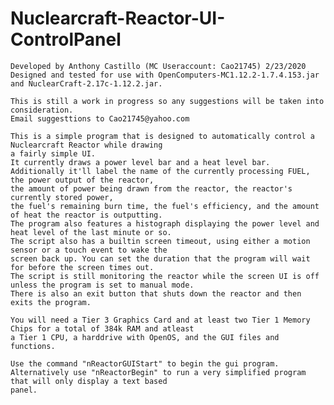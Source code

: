 # Nuclearcraft-Reactor-UI-ControlPanel

	Developed by Anthony Castillo (MC Useraccount: Cao21745) 2/23/2020
	Designed and tested for use with OpenComputers-MC1.12.2-1.7.4.153.jar and NuclearCraft-2.17c-1.12.2.jar.
	
	This is still a work in progress so any suggestions will be taken into consideration.
	Email suggesttions to Cao21745@yahoo.com
	
	This is a simple program that is designed to automatically control a Nuclearcraft Reactor while drawing
	a fairly simple UI.
	It currently draws a power level bar and a heat level bar.
	Additionally it'll label the name of the currently processing FUEL, the power output of the reactor,
	the amount of power being drawn from the reactor, the reactor's currently stored power,
	the fuel's remaining burn time, the fuel's efficiency, and the amount of heat the reactor is outputting.
	The program also features a histograph displaying the power level and heat level of the last minute or so.
	The script also has a builtin screen timeout, using either a motion sensor or a touch event to wake the
	screen back up. You can set the duration that the program will wait for before the screen times out.
	The script is still monitoring the reactor while the screen UI is off unless the program is set to manual mode.
	There is also an exit button that shuts down the reactor and then exits the program.
	
	You will need a Tier 3 Graphics Card and at least two Tier 1 Memory Chips for a total of 384k RAM and atleast
	a Tier 1 CPU, a harddrive with OpenOS, and the GUI files and functions.

	Use the command "nReactorGUIStart" to begin the gui program.
	Alternatively use "nReactorBegin" to run a very simplified program that will only display a text based
	panel.
